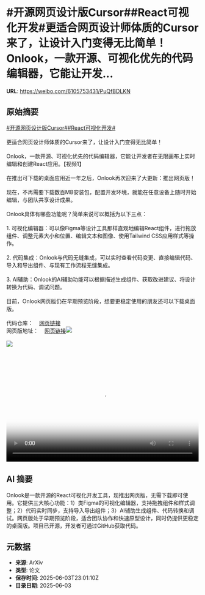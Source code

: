 # #开源网页设计版Cursor##React可视化开发#更适合网页设计师体质的Cursor来了，让设计入门变得无比简单！Onlook，一款开源、可视化优先的代码编辑器，它能让开发...

**URL**: https://weibo.com/6105753431/PuQfBDLKN

## 原始摘要

<a href="https://m.weibo.cn/search?containerid=231522type%3D1%26t%3D10%26q%3D%23%E5%BC%80%E6%BA%90%E7%BD%91%E9%A1%B5%E8%AE%BE%E8%AE%A1%E7%89%88Cursor%23&amp;extparam=%23%E5%BC%80%E6%BA%90%E7%BD%91%E9%A1%B5%E8%AE%BE%E8%AE%A1%E7%89%88Cursor%23" data-hide=""><span class="surl-text">#开源网页设计版Cursor#</span></a><a href="https://m.weibo.cn/search?containerid=231522type%3D1%26t%3D10%26q%3D%23React%E5%8F%AF%E8%A7%86%E5%8C%96%E5%BC%80%E5%8F%91%23&amp;extparam=%23React%E5%8F%AF%E8%A7%86%E5%8C%96%E5%BC%80%E5%8F%91%23" data-hide=""><span class="surl-text">#React可视化开发#</span></a><br><br>更适合网页设计师体质的Cursor来了，让设计入门变得无比简单！<br><br>Onlook，一款开源、可视化优先的代码编辑器，它能让开发者在无限画布上实时编辑和创建React应用。【视频1】<br><br>在推出可下载的桌面应用近一年之后，Onlook再次迎来了大更新：推出网页版！<br><br>现在，不再需要下载数百MB安装包，配置开发环境，就能在任意设备上随时开始编辑，与团队共享设计成果。<br><br>Onlook具体有哪些功能呢？简单来说可以概括为以下三点：<br><br>1. 可视化编辑器：可以像Figma等设计工具那样直观地编辑React组件，进行拖放组件、调整元素大小和位置、编辑文本和图像、使用Tailwind CSS应用样式等操作。<br><br>2. 代码集成：Onlook与代码无缝集成，可以实时查看代码变更、直接编辑代码、导入和导出组件、与现有工作流程无缝集成。<br><br>3. AI辅助：Onlook的AI辅助功能可以根据描述生成组件、获取改进建议、将设计转换为代码、调试问题。<br><br>目前，Onlook网页版仍在早期预览阶段，想要更稳定使用的朋友还可以下载桌面版。<br><br>代码仓库：<a href="https://weibo.cn/sinaurl?u=https%3A%2F%2Fgithub.com%2Fonlook-dev%2Fonlook%3Ftab%3Dreadme-ov-file" data-hide=""><span class="url-icon"><img style="width: 1rem;height: 1rem" src="https://h5.sinaimg.cn/upload/2015/09/25/3/timeline_card_small_web_default.png" referrerpolicy="no-referrer"></span><span class="surl-text">网页链接</span></a><br>网页版地址：<a href="https://weibo.cn/sinaurl?u=https%3A%2F%2Fbeta.onlook.com%2F" data-hide=""><span class="url-icon"><img style="width: 1rem;height: 1rem" src="https://h5.sinaimg.cn/upload/2015/09/25/3/timeline_card_small_web_default.png" referrerpolicy="no-referrer"></span><span class="surl-text">网页链接</span></a><img style="" src="https://tvax2.sinaimg.cn/large/006Fd7o3ly1i22a5lfnttj316w0u0tak.jpg" referrerpolicy="no-referrer"><br><br><img style="" src="https://tvax1.sinaimg.cn/large/006Fd7o3gy1i22a42x7rdj30zk0k0x21.jpg" referrerpolicy="no-referrer"><br><br><br clear="both"><div style="clear: both"></div><video controls="controls" poster="https://tvax1.sinaimg.cn/orj480/006Fd7o3ly1i22a5lystdj316w0u0tak.jpg" style="width: 100%"><source src="https://f.video.weibocdn.com/o0/uJ7qprmBlx08oKQiYQyQ01041200nJol0E010.mp4?label=mp4_720p&amp;template=1028x720.25.0&amp;ori=0&amp;ps=1BVp4ysnknHVZu&amp;Expires=1748995258&amp;ssig=gVsyOkOpda&amp;KID=unistore,video"><source src="https://f.video.weibocdn.com/o0/7IZZaaNelx08oKQi9kfS01041200bBBD0E010.mp4?label=mp4_hd&amp;template=684x480.25.0&amp;ori=0&amp;ps=1BVp4ysnknHVZu&amp;Expires=1748995258&amp;ssig=URe8iSsfB3&amp;KID=unistore,video"><source src="https://f.video.weibocdn.com/o0/A48K2ChFlx08oKQii3EQ0104120073Jb0E010.mp4?label=mp4_ld&amp;template=512x360.25.0&amp;ori=0&amp;ps=1BVp4ysnknHVZu&amp;Expires=1748995258&amp;ssig=iXqpeDYXfo&amp;KID=unistore,video"><p>视频无法显示，请前往<a href="https://video.weibo.com/show?fid=1034%3A5173506418081816" target="_blank" rel="noopener noreferrer">微博视频</a>观看。</p></video>

## AI 摘要

Onlook是一款开源的React可视化开发工具，现推出网页版，无需下载即可使用。它提供三大核心功能：1）类Figma的可视化编辑器，支持拖拽组件和样式调整；2）代码实时同步，支持导入导出组件；3）AI辅助生成组件、代码转换和调试。网页版处于早期预览阶段，适合团队协作和快速原型设计，同时仍提供更稳定的桌面版。项目已开源，开发者可通过GitHub获取代码。

## 元数据

- **来源**: ArXiv
- **类型**: 论文
- **保存时间**: 2025-06-03T23:01:10Z
- **目录日期**: 2025-06-03
